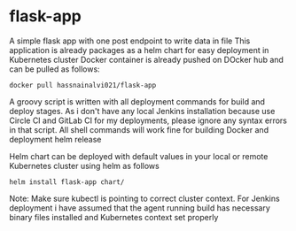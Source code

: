 # flask-app
A simple flask app with one post endpoint to write data in file
This application is already packages as a helm chart for easy deployment in Kubernetes cluster
Docker container is already pushed on DOcker hub and can be pulled as follows:
```
docker pull hassnainalvi021/flask-app
```
A groovy script is written with all deployment commands for build and deploy stages. As i don't have any local Jenkins installation because use Circle CI and GitLab CI for my deployments, please ignore any syntax errors in that script. All shell commands will work fine for building Docker and deployment helm release

Helm chart can be deployed with default values in your local or remote Kubernetes cluster using helm as follows
```
helm install flask-app chart/
```
Note: Make sure kubectl is pointing to correct cluster context.
For Jenkins deployment i have assumed that the agent running build has necessary binary files installed and Kubernetes context set properly 
